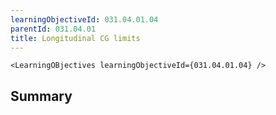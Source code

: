 ```yaml
---
learningObjectiveId: 031.04.01.04
parentId: 031.04.01
title: Longitudinal CG limits
---
```


```tsx eval
<LearningOBjectives learningObjectiveId={031.04.01.04} />
```

## Summary
